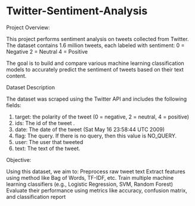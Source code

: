 # Twitter-Sentiment-Analysis

Project Overview:

  This project performs sentiment analysis on tweets collected from Twitter. The dataset contains 1.6 million tweets, each labeled with sentiment:
      0 = Negative
      2 = Neutral
      4 = Positive
  
  The goal is to build and compare various machine learning classification models to accurately predict the sentiment of tweets based on their text content.

Dataset Description

  The dataset was scraped using the Twitter API and includes the following fields:
   1. target: the polarity of the tweet (0 = negative, 2 = neutral, 4 = positive)
   2. ids: The id of the tweet .
   3. date: The date of the tweet (Sat May 16 23:58:44 UTC 2009)
   4. flag: The query. If there is no query, then this value is NO_QUERY.
   5. user: The user that tweeted
   6. text: The text of the tweet.

Objective: 

  Using this dataset, we aim to:
    Preprocess raw tweet text
    Extract features using method like Bag of Words, TF-IDF, etc.
    Train multiple machine learning classifiers (e.g., Logistic Regression, SVM, Random Forest)
    Evaluate their performance using metrics like accuracy, confusion matrix, and classification report
